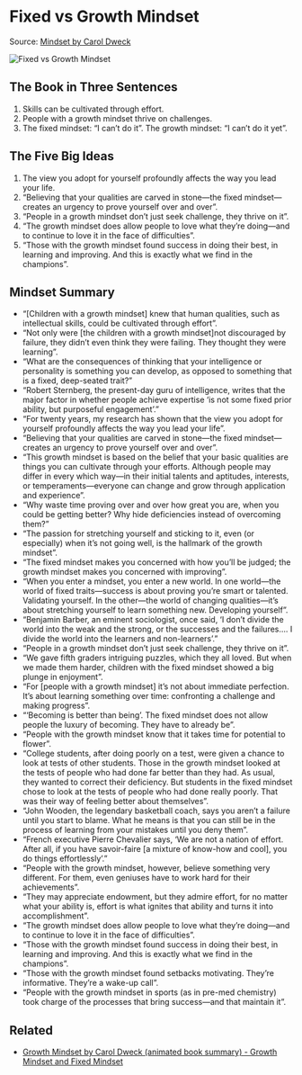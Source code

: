 # Fixed vs Growth Mindset

Source: [Mindset by Carol Dweck](https://www.samuelthomasdavies.com/book-summaries/psychology/mindset/)

![Fixed vs Growth Mindset](graphics/mentalmodels.fixed-vs-growth-mindset.jpg)

## The Book in Three Sentences

1. Skills can be cultivated through effort.
2. People with a growth mindset thrive on challenges.
3. The fixed mindset: “I can’t do it”. The growth mindset: “I can’t do it yet”.

## The Five Big Ideas

1. The view you adopt for yourself profoundly affects the way you lead your life.
2. “Believing that your qualities are carved in stone—the fixed mindset—creates an urgency to prove yourself over and over”.
3. “People in a growth mindset don’t just seek challenge, they thrive on it”.
4. “The growth mindset does allow people to love what they’re doing—and to continue to love it in the face of difficulties”.
5. “Those with the growth mindset found success in doing their best, in learning and improving. And this is exactly what we find in the champions”.

## Mindset Summary

* “[Children with a growth mindset] knew that human qualities, such as intellectual skills, could be cultivated through effort”.
* “Not only were [the children with a growth mindset]not discouraged by failure, they didn’t even think they were failing. They thought they were learning”.
* “What are the consequences of thinking that your intelligence or personality is something you can develop, as opposed to something that is a fixed, deep-seated trait?”
* “Robert Sternberg, the present-day guru of intelligence, writes that the major factor in whether people achieve expertise ‘is not some fixed prior ability, but purposeful engagement’.”
* “For twenty years, my research has shown that the view you adopt for yourself profoundly affects the way you lead your life”.
* “Believing that your qualities are carved in stone—the fixed mindset—creates an urgency to prove yourself over and over”.
* “This growth mindset is based on the belief that your basic qualities are things you can cultivate through your efforts. Although people may differ in every which way—in their initial talents and aptitudes, interests, or temperaments—everyone can change and grow through application and experience”.
* “Why waste time proving over and over how great you are, when you could be getting better? Why hide deficiencies instead of overcoming them?”
* “The passion for stretching yourself and sticking to it, even (or especially) when it’s not going well, is the hallmark of the growth mindset”.
* “The fixed mindset makes you concerned with how you’ll be judged; the growth mindset makes you concerned with improving”.
* “When you enter a mindset, you enter a new world. In one world—the world of fixed traits—success is about proving you’re smart or talented. Validating yourself. In the other—the world of changing qualities—it’s about stretching yourself to learn something new. Developing yourself”.
* “Benjamin Barber, an eminent sociologist, once said, ‘I don’t divide the world into the weak and the strong, or the successes and the failures…. I divide the world into the learners and non-learners’.”
* “People in a growth mindset don’t just seek challenge, they thrive on it”.
* “We gave fifth graders intriguing puzzles, which they all loved. But when we made them harder, children with the fixed mindset showed a big plunge in enjoyment”.
* “For [people with a growth mindset] it’s not about immediate perfection. It’s about learning something over time: confronting a challenge and making progress”.
* “‘Becoming is better than being’. The fixed mindset does not allow people the luxury of becoming. They have to already be”.
* “People with the growth mindset know that it takes time for potential to flower”.
* “College students, after doing poorly on a test, were given a chance to look at tests of other students. Those in the growth mindset looked at the tests of people who had done far better than they had. As usual, they wanted to correct their deficiency. But students in the fixed mindset chose to look at the tests of people who had done really poorly. That was their way of feeling better about themselves”.
* “John Wooden, the legendary basketball coach, says you aren’t a failure until you start to blame. What he means is that you can still be in the process of learning from your mistakes until you deny them”.
* “French executive Pierre Chevalier says, ‘We are not a nation of effort. After all, if you have savoir-faire [a mixture of know-how and cool], you do things effortlessly’.”
* “People with the growth mindset, however, believe something very different. For them, even geniuses have to work hard for their achievements”.
* “They may appreciate endowment, but they admire effort, for no matter what your ability is, effort is what ignites that ability and turns it into accomplishment”.
* “The growth mindset does allow people to love what they’re doing—and to continue to love it in the face of difficulties”.
* “Those with the growth mindset found success in doing their best, in learning and improving. And this is exactly what we find in the champions”.
* “Those with the growth mindset found setbacks motivating. They’re informative. They’re a wake-up call”.
* “People with the growth mindset in sports (as in pre-med chemistry) took charge of the processes that bring success—and that maintain it”.

## Related

* [Growth Mindset by Carol Dweck (animated book summary) - Growth Mindset and Fixed Mindset](https://www.youtube.com/watch?v=EyIF5VUOJc0)